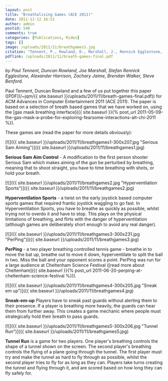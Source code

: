 ```yaml
---
layout: post
title: "Breathalising Games (ACE 2011)"
date: 2011-11-12 16:51
author: admin
postid: 548
comments: true
categories: [Publications, Rides]
tags: []
image: /uploads/2011/11/breathgames3.jpg
citation: "Tennent, P., Rowland, D., Marshall, J., Rennick Egglestone, S., Harrison, A., Jaime, Z. and Walker, B. **Breathalising Games: Understanding the Potential of Breath Control in Game Interfaces**. Proceedings of ACE 2011, Lisbon, Portugal (2011)."
pdflink: /uploads/2011/11/breath-games-final.pdf
---
```

*by Paul Tennent, Duncan Rowland, Joe Marshall, Stefan Rennick Egglestone, Alexander Harrison, Zachary Jaime, Brendan Walker, Steve Benford.*

Paul Tennent, Duncan Rowland and a few of us put together this paper ([PDF](/~jqm/{{ site.baseurl }}/uploads/2011/11/breath-games-final.pdf)) for ACM Advances in Computer Entertainment 2011 (ACE 2011). The paper is based on a selection of breath based games that we have worked on, using the [gas mask breathing interface]({{ site.baseurl }}{% post_url 2011-05-09-the-gas-mask-a-probe-for-exploring-fearsome-interactions-alt-chi-2011 %}).

These games are (read the paper for more details obviously):

[![]({{ site.baseurl }}/uploads/2011/11/breathgames1-300x207.jpg "Serious Sam Aiming")]({{ site.baseurl }}/uploads/2011/11/breathgames1.jpg)

**Serious Sam Aim Control** - A modification to the first person shooter Serious Sam which makes aiming of the gun be perturbed by breathing, meaning that to shoot straight, you have to time breathing with shots, or hold your breath.

[![]({{ site.baseurl }}/uploads/2011/11/breathgames2.jpg "Hyperventilation Sports")]({{ site.baseurl }}/uploads/2011/11/breathgames2.jpg)

**Hyperventilation Sports** - a twist on the early joystick based computer sports games that required frantic joystick waggling to go fast. In Hyperventilation Sports, you have to breathe as quickly as possible, whilst trying not to overdo it and have to stop. This plays on the physical limitations of breathing, and flirts with the danger of hyperventilation (although games are deliberately short enough to avoid any real danger).

[![]({{ site.baseurl }}/uploads/2011/11/breathgames3-300x231.jpg "PerPing")]({{ site.baseurl }}/uploads/2011/11/breathgames3.jpg)

**PerPing** - a two player breathing controlled tennis game - breathe in to move the bat up, breathe out to move it down, hyperventilate to split the ball in two. Miss the ball and your opponent scores a point. PerPing was run for a large audience at Cheltenham Science Festival ([read more about Cheltenham]({{ site.baseurl }}{% post_url 2011-06-20-perping-at-cheltenham-science-festival %})).

[![]({{ site.baseurl }}/uploads/2011/11/breathgames4-300x205.jpg "Sneak em up")]({{ site.baseurl }}/uploads/2011/11/breathgames4.jpg)

**Sneak-em-up** Players have to sneak past guards without alerting them to their presence. If a player is breathing more heavily, the guards can hear them from further away. This creates a game mechanic where people must strategically hold their breath to pass guards.

[![]({{ site.baseurl }}/uploads/2011/11/breathgames5-300x206.jpg "Tunnel Run")]({{ site.baseurl }}/uploads/2011/11/breathgames5.jpg)

**Tunnel Run** is a game for two players. One player's breathing controls the shape of a tunnel shown on the screen. The second player's breathing controls the flying of a plane going through the tunnel. The first player must try and make the tunnel as hard to fly through as possible, whilst the second player tries to fly for as long as they can. Players take turns creating the tunnel and flying through it, and are scored based on how long they can fly safely for.

